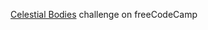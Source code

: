 [Celestial Bodies](https://www.freecodecamp.org/learn/relational-database/build-a-celestial-bodies-database-project/build-a-celestial-bodies-database) challenge on freeCodeCamp

